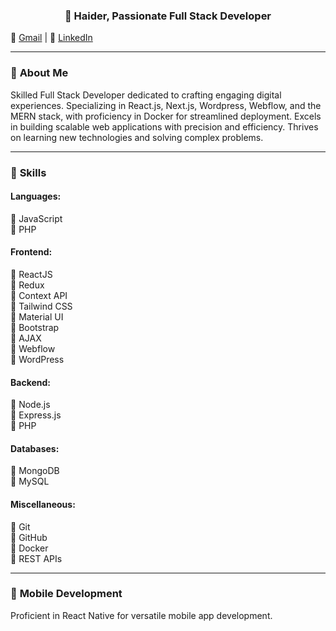 <center>
  
### 👋 **Haider,** Passionate Full Stack Developer
  
</center>

🔗 [Gmail](mailto:haiderworkmail434@gmail.com) | 🔗 [LinkedIn](https://www.linkedin.com/in/haider434/)

---

### 🌟 **About Me**

Skilled Full Stack Developer dedicated to crafting engaging digital experiences. Specializing in React.js, Next.js, Wordpress, Webflow, and the MERN stack, with proficiency in Docker for streamlined deployment. Excels in building scalable web applications with precision and efficiency. Thrives on learning new technologies and solving complex problems.

---

### 💼 **Skills**

#### **Languages:**

🔹 JavaScript  
🔹 PHP

#### **Frontend:**

🔹 ReactJS  
🔹 Redux  
🔹 Context API  
🔹 Tailwind CSS  
🔹 Material UI  
🔹 Bootstrap  
🔹 AJAX  
🔹 Webflow  
🔹 WordPress  

#### **Backend:**

🔹 Node.js  
🔹 Express.js  
🔹 PHP  

#### **Databases:**

🔹 MongoDB  
🔹 MySQL  

#### **Miscellaneous:**

🔹 Git  
🔹 GitHub  
🔹 Docker  
🔹 REST APIs  

---

### 📱 **Mobile Development**

Proficient in React Native for versatile mobile app development.

